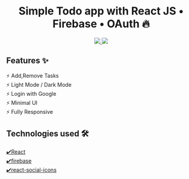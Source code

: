 <h1 align="center"> Simple Todo app with React JS • Firebase • OAuth 🔥 </h1> 

<p align="center"> 
    <a href="https://todo-list69.web.app/" target="_blank">
        <img src="https://user-images.githubusercontent.com/68941801/134817750-6e1d5566-9753-4962-83df-8eb4502810ea.png"></img>
        <img src="https://user-images.githubusercontent.com/68941801/134817939-2da4754c-552d-47b5-b713-d76ffcefdc0d.png"></img>
</a>
</p>

## Features ✨

⚡️ Add,Remove Tasks <br>
⚡️ Light Mode / Dark Mode <br>
⚡️ Login with Google <br>
⚡️ Minimal UI <br>
⚡️ Fully Responsive <br>


## Technologies used 🛠️

[✔️React](https://reactjs.org/) <br>
[✔️firebase](https://firebase.google.com/) <br>
[✔️react-social-icons](https://www.npmjs.com/package/react-social-icons) <br>





